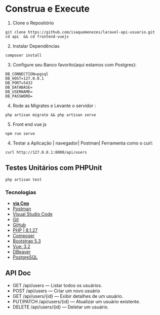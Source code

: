 # Construa e Execute
1. Clone o Repositório
```
git clone https://github.com/isaquemenezes/laravel-api-usuario.git
cd api  && cd frontend-vuejs
```
2. Instalar Dependências
```
composer install

```

3. Configure seu Banco favorito(aqui estamos com Postgres):
```
DB_CONNECTION=pgsql
DB_HOST=127.0.0.1
DB_PORT=5432
DB_DATABASE=
DB_USERNAME=
DB_PASSWORD=
``` 
4. Rode as Migrates e Levante o servidor :
 ```
 php artisan migrate && php artisan serve
``` 

5. Front end vue js
```
npm run serve
```


4. Testar a Aplicação | navegador| Postman| Ferramenta como o curl:
```
curl http://127.0.0.1:8000/api/users
```

## Testes Unitários com PHPUnit
```
php artisan test

```

### Tecnologias

- **[via Cep](https://viacep.com.br/)**
- [Postman](https://www.postman.com/)
- [Visual Studio Code](https://code.visualstudio.com/)
- [Git](https://git-scm.com/)
- [GiHub](https://github.com/)
- [PHP | 8.1.27 ](https://www.php.net/)
- [Composer](https://getcomposer.org/)
- [Bootstrap 5.3](https://getbootstrap.com/)
- [Vue: 3.2 ](https://vuejs.org/)
- [DBeaver ](https://dbeaver.io/download/)
- [PostgreSQL](https://www.postgresql.org/)

## API Doc
- GET /api/users — Listar todos os usuários.
- POST /api/users — Criar um novo usuário
- GET /api/users/{id} — Exibir detalhes de um usuário.
- PUT/PATCH /api/users/{id} — Atualizar um usuário existente.
- DELETE /api/users/{id} — Deletar um usuário.
